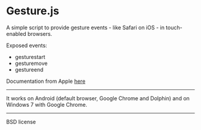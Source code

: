 # Gesture.js #

A simple script to provide gesture events - like Safari on iOS - in touch-enabled browsers.

Exposed events:
* gesturestart
* gesturemove
* gestureend

Documentation from Apple [here]("http://developer.apple.com/library/ios/DOCUMENTATION/AppleApplications/Reference/SafariWebContent/HandlingEvents/HandlingEvents.html#//apple_ref/doc/uid/TP40006511-SW23">)

----------------

It works on Android (default browser, Google Chrome and Dolphin) and on Windows 7 with Google Chrome.

----------------

BSD license